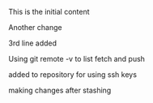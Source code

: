 This is the initial content

Another change

3rd line added

Using git remote -v to list fetch and push


added to repository for using ssh keys

making changes after stashing
